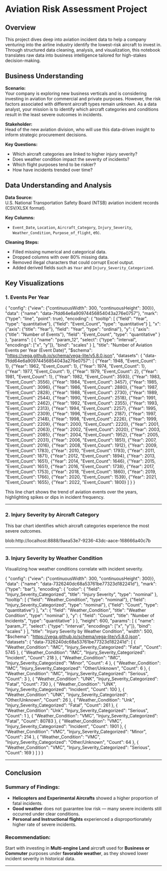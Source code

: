 # Aviation Risk Assessment Project

## Overview

This project dives deep into aviation incident data to help a company venturing into the airline industry identify the lowest-risk aircraft to invest in. Through structured data cleaning, analysis, and visualization, this notebook translates raw data into business intelligence tailored for high-stakes decision-making.

##  Business Understanding

**Scenario:**  
Your company is exploring new business verticals and is considering investing in aviation for commercial and private purposes. However, the risk factors associated with different aircraft types remain unknown. As a data analyst, your mission is to identify which aircraft categories and conditions result in the least severe outcomes in incidents.

**Stakeholder:**  
Head of the new aviation division, who will use this data-driven insight to inform strategic procurement decisions.

**Key Questions:**
- Which aircraft categories are linked to higher injury severity?
- Does weather condition impact the severity of incidents?
- Which flight purposes tend to be riskier?
- How have incidents trended over time?

## Data Understanding and Analysis

**Data Source:**  
U.S. National Transportation Safety Board (NTSB) aviation incident records (CSV/XLSX format).

**Key Columns:**
- `Event_Date`, `Location`, `Aircraft_Category`, `Injury_Severity`, `Weather_Condition`, `Purpose_of_flight`, etc.

**Cleaning Steps:**
- Filled missing numerical and categorical data.
- Dropped columns with over 80% missing data.
- Removed illegal characters that could corrupt Excel output.
- Added derived fields such as `Year` and `Injury_Severity_Categorized`.

## Key Visualizations

### 1. Events Per Year

{
  "config": {"view": {"continuousWidth": 300, "continuousHeight": 300}},
  "data": {"name": "data-7fdd64e6a90974456854043a276e0757"},
  "mark": {"type": "line", "point": true},
  "encoding": {
    "tooltip": [
      {"field": "Year", "type": "quantitative"},
      {"field": "Event_Count", "type": "quantitative"}
    ],
    "x": {"axis": {"title": "Year"}, "field": "Year", "type": "ordinal"},
    "y": {
      "axis": {"title": "Number of Events"},
      "field": "Event_Count",
      "type": "quantitative"
    }
  },
  "params": [
    {
      "name": "param_12",
      "select": {"type": "interval", "encodings": ["x", "y"]},
      "bind": "scales"
    }
  ],
  "title": "Number of Aviation Events per Year (Event Date)",
  "$schema": "https://vega.github.io/schema/vega-lite/v5.8.0.json",
  "datasets": {
    "data-7fdd64e6a90974456854043a276e0757": [
      {"Year": 1948, "Event_Count": 1},
      {"Year": 1962, "Event_Count": 1},
      {"Year": 1974, "Event_Count": 1},
      {"Year": 1977, "Event_Count": 1},
      {"Year": 1979, "Event_Count": 2},
      {"Year": 1981, "Event_Count": 1},
      {"Year": 1982, "Event_Count": 3593},
      {"Year": 1983, "Event_Count": 3556},
      {"Year": 1984, "Event_Count": 3457},
      {"Year": 1985, "Event_Count": 3096},
      {"Year": 1986, "Event_Count": 2880},
      {"Year": 1987, "Event_Count": 2828},
      {"Year": 1988, "Event_Count": 2730},
      {"Year": 1989, "Event_Count": 2544},
      {"Year": 1990, "Event_Count": 2518},
      {"Year": 1991, "Event_Count": 2462},
      {"Year": 1992, "Event_Count": 2355},
      {"Year": 1993, "Event_Count": 2313},
      {"Year": 1994, "Event_Count": 2257},
      {"Year": 1995, "Event_Count": 2309},
      {"Year": 1996, "Event_Count": 2187},
      {"Year": 1997, "Event_Count": 2148},
      {"Year": 1998, "Event_Count": 2226},
      {"Year": 1999, "Event_Count": 2209},
      {"Year": 2000, "Event_Count": 2220},
      {"Year": 2001, "Event_Count": 2063},
      {"Year": 2002, "Event_Count": 2020},
      {"Year": 2003, "Event_Count": 2085},
      {"Year": 2004, "Event_Count": 1952},
      {"Year": 2005, "Event_Count": 2031},
      {"Year": 2006, "Event_Count": 1851},
      {"Year": 2007, "Event_Count": 2016},
      {"Year": 2008, "Event_Count": 1912},
      {"Year": 2009, "Event_Count": 1783},
      {"Year": 2010, "Event_Count": 1793},
      {"Year": 2011, "Event_Count": 1871},
      {"Year": 2012, "Event_Count": 1894},
      {"Year": 2013, "Event_Count": 1651},
      {"Year": 2014, "Event_Count": 1646},
      {"Year": 2015, "Event_Count": 1651},
      {"Year": 2016, "Event_Count": 1738},
      {"Year": 2017, "Event_Count": 1753},
      {"Year": 2018, "Event_Count": 1860},
      {"Year": 2019, "Event_Count": 1766},
      {"Year": 2020, "Event_Count": 1539},
      {"Year": 2021, "Event_Count": 1655},
      {"Year": 2022, "Event_Count": 1800}
    ]
  }
}


This line chart shows the trend of aviation events over the years, highlighting spikes or dips in incident frequency.

---

### 2.  Injury Severity by Aircraft Category
This bar chart identifies which aircraft categories experience the most severe outcomes.


blob:http://localhost:8888/9aea53e7-9236-43dc-aace-168666a40c7b

---

### 3.  Injury Severity by Weather Condition
Visualizing how weather conditions correlate with incident severity.

{
  "config": {"view": {"continuousWidth": 300, "continuousHeight": 300}},
  "data": {"name": "data-7326240dc68a53761be77323d182241d"},
  "mark": {"type": "bar"},
  "encoding": {
    "color": {
      "field": "Injury_Severity_Categorized",
      "title": "Injury Severity",
      "type": "nominal"
    },
    "tooltip": [
      {"field": "Weather_Condition", "type": "nominal"},
      {"field": "Injury_Severity_Categorized", "type": "nominal"},
      {"field": "Count", "type": "quantitative"}
    ],
    "x": {
      "field": "Weather_Condition",
      "title": "Weather Condition",
      "type": "nominal"
    },
    "y": {
      "field": "Count",
      "title": "Number of Incidents",
      "type": "quantitative"
    }
  },
  "height": 600,
  "params": [
    {
      "name": "param_7",
      "select": {"type": "interval", "encodings": ["x", "y"]},
      "bind": "scales"
    }
  ],
  "title": "Injury Severity by Weather Condition",
  "width": 500,
  "$schema": "https://vega.github.io/schema/vega-lite/v5.8.0.json",
  "datasets": {
    "data-7326240dc68a53761be77323d182241d": [
      {
        "Weather_Condition": "IMC",
        "Injury_Severity_Categorized": "Fatal",
        "Count": 5745
      },
      {
        "Weather_Condition": "IMC",
        "Injury_Severity_Categorized": "Incident",
        "Count": 218
      },
      {
        "Weather_Condition": "IMC",
        "Injury_Severity_Categorized": "Minor",
        "Count": 4
      },
      {
        "Weather_Condition": "IMC",
        "Injury_Severity_Categorized": "Other/Unknown",
        "Count": 6
      },
      {
        "Weather_Condition": "IMC",
        "Injury_Severity_Categorized": "Serious",
        "Count": 3
      },
      {
        "Weather_Condition": "UNK",
        "Injury_Severity_Categorized": "Fatal",
        "Count": 730
      },
      {
        "Weather_Condition": "UNK",
        "Injury_Severity_Categorized": "Incident",
        "Count": 100
      },
      {
        "Weather_Condition": "UNK",
        "Injury_Severity_Categorized": "Other/Unknown",
        "Count": 26
      },
      {
        "Weather_Condition": "Unk",
        "Injury_Severity_Categorized": "Fatal",
        "Count": 261
      },
      {
        "Weather_Condition": "Unk",
        "Injury_Severity_Categorized": "Serious",
        "Count": 1
      },
      {
        "Weather_Condition": "VMC",
        "Injury_Severity_Categorized": "Fatal",
        "Count": 80783
      },
      {
        "Weather_Condition": "VMC",
        "Injury_Severity_Categorized": "Incident",
        "Count": 1901
      },
      {
        "Weather_Condition": "VMC",
        "Injury_Severity_Categorized": "Minor",
        "Count": 214
      },
      {
        "Weather_Condition": "VMC",
        "Injury_Severity_Categorized": "Other/Unknown",
        "Count": 64
      },
      {
        "Weather_Condition": "VMC",
        "Injury_Severity_Categorized": "Serious",
        "Count": 169
      }
    ]
  }
}

---

## Conclusion

###  Summary of Findings:
- **Helicopters and Experimental Aircrafts** showed a higher proportion of fatal incidents.
- **Good weather** does not guarantee low risk — many severe incidents still occurred under clear conditions.
- **Personal and Instructional flights** experienced a disproportionately higher rate of severe incidents.

### Recommendation:
Start with investing in **Multi-engine Land** aircraft used for **Business or Commuter** purposes under **favorable weather**, as they showed lower incident severity in historical data.

---
